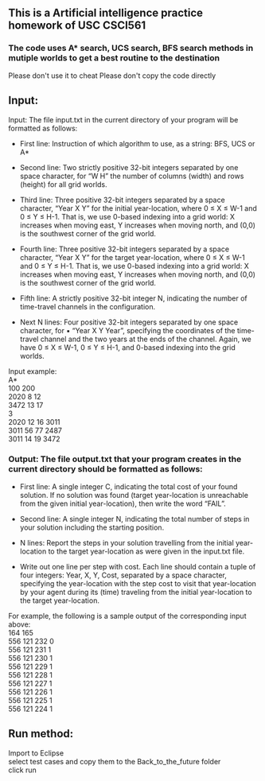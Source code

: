 ## This is a Artificial intelligence practice homework of USC CSCI561

### The code uses A* search, UCS search, BFS search methods in mutiple worlds to get a best routine to the destination


Please don't use it to cheat 
Please don't copy the code directly 

## Input:
Input: The file input.txt in the current directory of your program will be formatted as follows:

* First line: Instruction of which algorithm to use, as a string: BFS, UCS or A*

* Second line: Two strictly positive 32-bit integers separated by one space character, for “W H” the number of columns (width) and rows (height) for all grid worlds.

* Third line: Three positive 32-bit integers separated by a space character, “Year X Y” for the initial year-location, where 0 ≤ X ≤ W-1 and 0 ≤ Y ≤ H-1. That is, we use 0-based indexing into a grid world: X increases when moving east, Y increases when moving north, and (0,0) is the southwest corner of the grid world.

* Fourth line: Three positive 32-bit integers separated by a space character, “Year X Y” for the target year-location, where 0 ≤ X ≤ W-1 and 0 ≤ Y ≤ H-1. That is, we use 0-based indexing into a grid world: X increases when moving east, Y increases when moving north, and (0,0) is the southwest corner of the grid world.

* Fifth line: A strictly positive 32-bit integer N, indicating the number of time-travel channels in the configuration.

* Next N lines: Four positive 32-bit integers separated by one space character, for ▪ “Year X Y Year”, specifying the coordinates of the time-travel channel and the two years at the ends of the channel. Again, we have 0 ≤ X ≤ W-1, 0 ≤ Y ≤ H-1, and 0-based indexing into the grid worlds.

Input example:  
A*  
100 200  
2020 8 12   
3472 13 17   
3   
2020 12 16 3011  
3011 56 77 2487  
3011 14 19 3472  


### Output: The file output.txt that your program creates in the current directory should be formatted as follows:

* First line: A single integer C, indicating the total cost of your found solution. If no solution was found (target year-location is unreachable from the given initial year-location), then write the word “FAIL”.

* Second line: A single integer N, indicating the total number of steps in your solution including the starting position.

* N lines: Report the steps in your solution travelling from the initial year-location to the target year-location as were given in the input.txt file.

* Write out one line per step with cost. Each line should contain a tuple of four integers: Year, X, Y, Cost, separated by a space character, specifying the year-location with the step cost to visit that year-location by your agent during its (time) traveling from the initial year-location to the target year-location.

For example, the following is a sample output of the corresponding input above:  
164
165  
556 121 232 0  
556 121 231 1  
556 121 230 1  
556 121 229 1  
556 121 228 1  
556 121 227 1  
556 121 226 1  
556 121 225 1  
556 121 224 1  
## Run method:
Import to Eclipse   
select test cases and copy them to the Back_to_the_future folder  
click run


